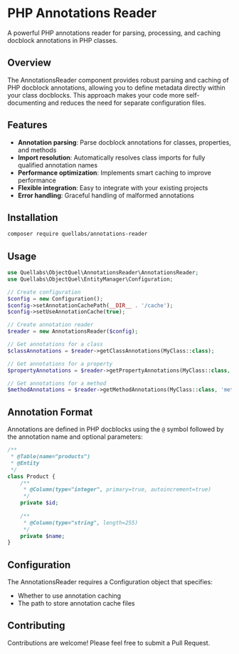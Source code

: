 # PHP Annotations Reader

A powerful PHP annotations reader for parsing, processing, and caching docblock annotations in PHP classes.

## Overview

The AnnotationsReader component provides robust parsing and caching of PHP docblock annotations, allowing you to define metadata directly within your class docblocks. This approach makes your code more self-documenting and reduces the need for separate configuration files.

## Features

- **Annotation parsing**: Parse docblock annotations for classes, properties, and methods
- **Import resolution**: Automatically resolves class imports for fully qualified annotation names
- **Performance optimization**: Implements smart caching to improve performance
- **Flexible integration**: Easy to integrate with your existing projects
- **Error handling**: Graceful handling of malformed annotations

## Installation

```bash
composer require quellabs/annotations-reader
```

## Usage

```php
use Quellabs\ObjectQuel\AnnotationsReader\AnnotationsReader;
use Quellabs\ObjectQuel\EntityManager\Configuration;

// Create configuration
$config = new Configuration();
$config->setAnnotationCachePath(__DIR__ . '/cache');
$config->setUseAnnotationCache(true);

// Create annotation reader
$reader = new AnnotationsReader($config);

// Get annotations for a class
$classAnnotations = $reader->getClassAnnotations(MyClass::class);

// Get annotations for a property
$propertyAnnotations = $reader->getPropertyAnnotations(MyClass::class, 'propertyName');

// Get annotations for a method
$methodAnnotations = $reader->getMethodAnnotations(MyClass::class, 'methodName');
```

## Annotation Format

Annotations are defined in PHP docblocks using the `@` symbol followed by the annotation name and optional parameters:

```php
/**
 * @Table(name="products")
 * @Entity
 */
class Product {
    /**
     * @Column(type="integer", primary=true, autoincrement=true)
     */
    private $id;
    
    /**
     * @Column(type="string", length=255)
     */
    private $name;
}
```

## Configuration

The AnnotationsReader requires a Configuration object that specifies:

- Whether to use annotation caching
- The path to store annotation cache files

## Contributing

Contributions are welcome! Please feel free to submit a Pull Request.